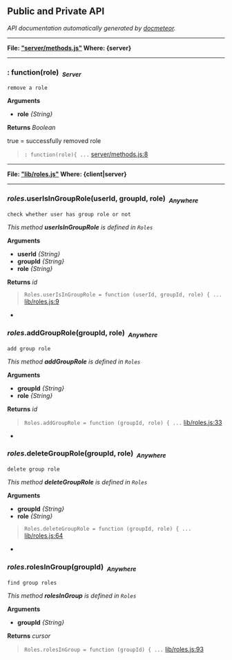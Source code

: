 ## Public and Private API ##

_API documentation automatically generated by [docmeteor](https://github.com/raix/docmeteor)._

***

__File: ["server/methods.js"](server/methods.js) Where: {server}__

***

### <a name=": function"></a>: function(role)&nbsp;&nbsp;<sub><i>Server</i></sub> ###

```
remove a role
```

__Arguments__

* __role__ *{String}*  

__Returns__  *Boolean*

true = successfully removed role

> ```: function(role){ ...``` [server/methods.js:8](server/methods.js#L8)


***

__File: ["lib/roles.js"](lib/roles.js) Where: {client|server}__

***

### <a name="Roles.userIsInGroupRole"></a>*roles*.userIsInGroupRole(userId, groupId, role)&nbsp;&nbsp;<sub><i>Anywhere</i></sub> ###

```
check whether user has group role or not
```
*This method __userIsInGroupRole__ is defined in `Roles`*

__Arguments__

* __userId__ *{String}*  
* __groupId__ *{String}*  
* __role__ *{String}*  

__Returns__  *id*


> ```Roles.userIsInGroupRole = function (userId, groupId, role) { ...``` [lib/roles.js:9](lib/roles.js#L9)


-

### <a name="Roles.addGroupRole"></a>*roles*.addGroupRole(groupId, role)&nbsp;&nbsp;<sub><i>Anywhere</i></sub> ###

```
add group role
```
*This method __addGroupRole__ is defined in `Roles`*

__Arguments__

* __groupId__ *{String}*  
* __role__ *{String}*  

__Returns__  *id*


> ```Roles.addGroupRole = function (groupId, role) { ...``` [lib/roles.js:33](lib/roles.js#L33)


-

### <a name="Roles.deleteGroupRole"></a>*roles*.deleteGroupRole(groupId, role)&nbsp;&nbsp;<sub><i>Anywhere</i></sub> ###

```
delete group role
```
*This method __deleteGroupRole__ is defined in `Roles`*

__Arguments__

* __groupId__ *{String}*  
* __role__ *{String}*  


> ```Roles.deleteGroupRole = function (groupId, role) { ...``` [lib/roles.js:64](lib/roles.js#L64)


-

### <a name="Roles.rolesInGroup"></a>*roles*.rolesInGroup(groupId)&nbsp;&nbsp;<sub><i>Anywhere</i></sub> ###

```
find group roles
```
*This method __rolesInGroup__ is defined in `Roles`*

__Arguments__

* __groupId__ *{String}*  

__Returns__  *cursor*


> ```Roles.rolesInGroup = function (groupId) { ...``` [lib/roles.js:93](lib/roles.js#L93)


